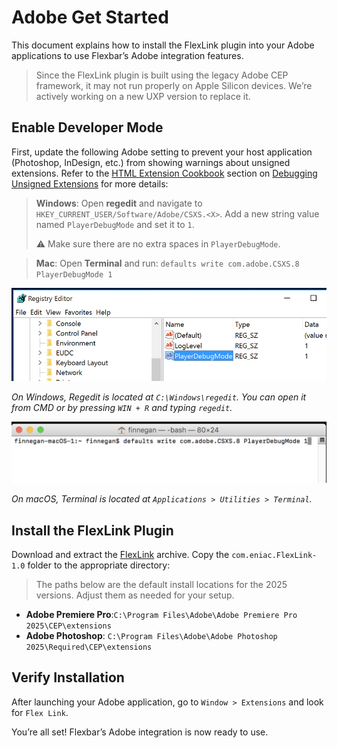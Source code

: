 # Adobe Get Started

This document explains how to install the FlexLink plugin into your Adobe applications to use Flexbar’s Adobe integration features.

> Since the FlexLink plugin is built using the legacy Adobe CEP framework, it may not run properly on Apple Silicon devices. We’re actively working on a new UXP version to replace it.

## Enable Developer Mode

First, update the following Adobe setting to prevent your host application (Photoshop, InDesign, etc.) from showing warnings about unsigned extensions. Refer to the [HTML Extension Cookbook](https://github.com/Adobe-CEP/CEP-Resources/blob/master/CEP_8.x/Documentation/CEP%208.0%20HTML%20Extension%20Cookbook.md) section on [Debugging Unsigned Extensions](https://github.com/Adobe-CEP/CEP-Resources/blob/master/CEP_8.x/Documentation/CEP%208.0%20HTML%20Extension%20Cookbook.md#debugging-unsigned-extensions) for more details:

> **Windows**: Open **regedit** and navigate to `HKEY_CURRENT_USER/Software/Adobe/CSXS.<X>`. Add a new string value named `PlayerDebugMode` and set it to `1`.
>
> ⚠️ Make sure there are no extra spaces in `PlayerDebugMode`.

> **Mac**: Open **Terminal** and run:
> `defaults write com.adobe.CSXS.8 PlayerDebugMode 1`

![1743305498679](image/get_started/1743305498679.png)

*On Windows, Regedit is located at `C:\Windows\regedit`. You can open it from CMD or by pressing `WIN + R` and typing `regedit`.*

![1743305585372](image/get_started/1743305585372.png)

*On macOS, Terminal is located at `Applications > Utilities > Terminal`.*

## Install the FlexLink Plugin

Download and extract the [FlexLink](../../../assets/com.eniac.FlexLink-1.0.zip) archive. Copy the `com.eniac.FlexLink-1.0` folder to the appropriate directory:

> The paths below are the default install locations for the 2025 versions. Adjust them as needed for your setup.

- **Adobe Premiere Pro**:`C:\Program Files\Adobe\Adobe Premiere Pro 2025\CEP\extensions`
- **Adobe Photoshop**:
  `C:\Program Files\Adobe\Adobe Photoshop 2025\Required\CEP\extensions`

## Verify Installation

After launching your Adobe application, go to `Window > Extensions` and look for `Flex Link`.

You’re all set! Flexbar’s Adobe integration is now ready to use.
